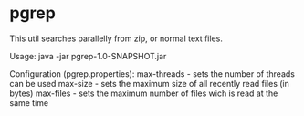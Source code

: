 # pgrep

This util searches parallelly from zip, or normal text files.


Usage:
java -jar pgrep-1.0-SNAPSHOT.jar


Configuration (pgrep.properties):
max-threads - sets the number of threads can be used
max-size - sets the maximum size of all recently read files (in bytes)
max-files - sets the maximum number of files wich is read at the same time 
